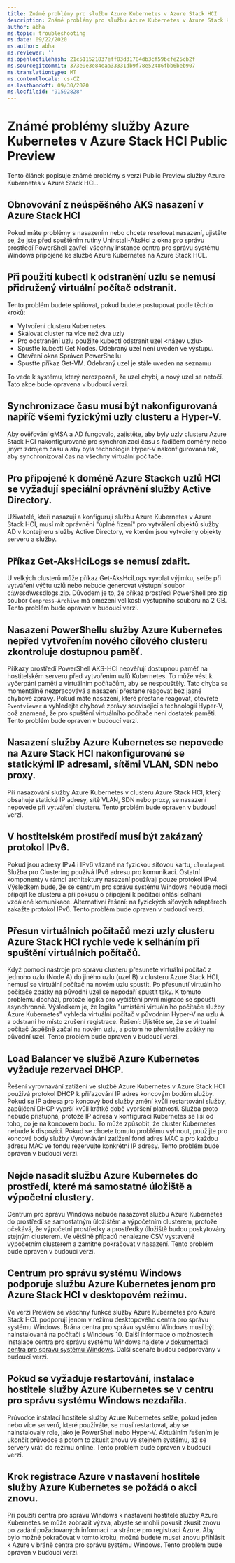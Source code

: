 ```yaml
---
title: Známé problémy pro službu Azure Kubernetes v Azure Stack HCI
description: Známé problémy pro službu Azure Kubernetes v Azure Stack HCI
author: abha
ms.topic: troubleshooting
ms.date: 09/22/2020
ms.author: abha
ms.reviewer: ''
ms.openlocfilehash: 21c511521837eff83d31784db3cf59bcfe25cb2f
ms.sourcegitcommit: 373e9e3e84eaa33331db9f78e52486fbb6beb907
ms.translationtype: MT
ms.contentlocale: cs-CZ
ms.lasthandoff: 09/30/2020
ms.locfileid: "91592828"
---
```

# <a name="known-issues-for-azure-kubernetes-service-on-azure-stack-hci-public-preview"></a>Známé problémy služby Azure Kubernetes v Azure Stack HCI Public Preview
Tento článek popisuje známé problémy s verzí Public Preview služby Azure Kubernetes v Azure Stack HCL.

## <a name="recovering-from-a-failed-aks-on-azure-stack-hci-deployment"></a>Obnovování z neúspěšného AKS nasazení v Azure Stack HCI
Pokud máte problémy s nasazením nebo chcete resetovat nasazení, ujistěte se, že jste před spuštěním rutiny Uninstall-AksHci z okna pro správu prostředí PowerShell zavřeli všechny instance centra pro správu systému Windows připojené ke službě Azure Kubernetes na Azure Stack HCL.

## <a name="when-using-kubectl-to-delete-a-node-the-associated-vm-might-not-be-deleted"></a>Při použití kubectl k odstranění uzlu se nemusí přidružený virtuální počítač odstranit.
Tento problém budete splňovat, pokud budete postupovat podle těchto kroků:
* Vytvoření clusteru Kubernetes
* Škálovat cluster na více než dva uzly
* Pro odstranění uzlu použijte kubectl odstranit uzel <název uzlu> 
* Spusťte kubectl Get Nodes. Odebraný uzel není uveden ve výstupu.
* Otevření okna Správce PowerShellu
* Spusťte příkaz Get-VM. Odebraný uzel je stále uveden na seznamu

To vede k systému, který nerozpozná, že uzel chybí, a nový uzel se netočí. Tato akce bude opravena v budoucí verzi.

## <a name="time-synchronization-must-be-configured-across-all-physical-cluster-nodes-and-in-hyper-v"></a>Synchronizace času musí být nakonfigurovaná napříč všemi fyzickými uzly clusteru a Hyper-V.
Aby ověřování gMSA a AD fungovalo, zajistěte, aby byly uzly clusteru Azure Stack HCI nakonfigurované pro synchronizaci času s řadičem domény nebo jiným zdrojem času a aby byla technologie Hyper-V nakonfigurovaná tak, aby synchronizoval čas na všechny virtuální počítače.

## <a name="special-active-directory-permissions-are-needed-for-domain-joined-azure-stack-hci-nodes"></a>Pro připojené k doméně Azure Stackch uzlů HCI se vyžadují speciální oprávnění služby Active Directory. 
Uživatelé, kteří nasazují a konfigurují službu Azure Kubernetes v Azure Stack HCI, musí mít oprávnění "úplné řízení" pro vytváření objektů služby AD v kontejneru služby Active Directory, ve kterém jsou vytvořeny objekty serveru a služby. 

## <a name="get-akshcilogs-command-may-fail"></a>Příkaz Get-AksHciLogs se nemusí zdařit.
U velkých clusterů může příkaz Get-AksHciLogs vyvolat výjimku, selže při vytváření výčtu uzlů nebo nebude generovat výstupní soubor c:\wssd\wssdlogs.zip.
Důvodem je to, že příkaz prostředí PowerShell pro zip soubor `Compress-Archive` má omezení velikosti výstupního souboru na 2 GB. Tento problém bude opraven v budoucí verzi.

## <a name="azure-kubernetes-service-powershell-deployment-doesnt-check-for-available-memory-before-creating-a-new-target-cluster"></a>Nasazení PowerShellu služby Azure Kubernetes nepřed vytvořením nového cílového clusteru zkontroluje dostupnou paměť.
Příkazy prostředí PowerShell AKS-HCI neověřují dostupnou paměť na hostitelském serveru před vytvořením uzlů Kubernetes. To může vést k vyčerpání paměti a virtuálním počítačům, aby se nespouštěly. Tato chyba se momentálně nezpracovává a nasazení přestane reagovat bez jasné chybové zprávy.
Pokud máte nasazení, které přestane reagovat, otevřete `Eventviewer` a vyhledejte chybové zprávy související s technologií Hyper-V, což znamená, že pro spuštění virtuálního počítače není dostatek paměti.
Tento problém bude opraven v budoucí verzi.

## <a name="azure-kubernetes-service-deployment-fails-on-an-azure-stack-hci-configured-with-static-ips-vlans-sdn-or-proxies"></a>Nasazení služby Azure Kubernetes se nepovede na Azure Stack HCI nakonfigurované se statickými IP adresami, sítěmi VLAN, SDN nebo proxy.
Při nasazování služby Azure Kubernetes v clusteru Azure Stack HCI, který obsahuje statické IP adresy, sítě VLAN, SDN nebo proxy, se nasazení nepovede při vytváření clusteru. Tento problém bude opraven v budoucí verzi.

## <a name="ipv6-must-be-disabled-in-the-hosting-environment"></a>V hostitelském prostředí musí být zakázaný protokol IPv6.
Pokud jsou adresy IPv4 i IPv6 vázané na fyzickou síťovou kartu, `cloudagent` Služba pro Clustering používá IPv6 adresu pro komunikaci. Ostatní komponenty v rámci architektury nasazení používají pouze protokol IPv4. Výsledkem bude, že se centrum pro správu systému Windows nebude moci připojit ke clusteru a při pokusu o připojení k počítači ohlásí selhání vzdálené komunikace.
Alternativní řešení: na fyzických síťových adaptérech zakažte protokol IPv6.
Tento problém bude opraven v budoucí verzi.

## <a name="moving-virtual-machines-between-azure-stack-hci-cluster-nodes-quickly-leads-to-vm-startup-failures"></a>Přesun virtuálních počítačů mezi uzly clusteru Azure Stack HCI rychle vede k selháním při spuštění virtuálních počítačů.
Když pomocí nástroje pro správu clusteru přesunete virtuální počítač z jednoho uzlu (Node A) do jiného uzlu (uzel B) v clusteru Azure Stack HCI, nemusí se virtuální počítač na novém uzlu spustit. Po přesunutí virtuálního počítače zpátky na původní uzel se nepodaří spustit taky.
K tomuto problému dochází, protože logika pro vyčištění první migrace se spouští asynchronně. Výsledkem je, že logika "umístění virtuálního počítače služby Azure Kubernetes" vyhledá virtuální počítač v původním Hyper-V na uzlu A a odstraní ho místo zrušení registrace.
Řešení: Ujistěte se, že se virtuální počítač úspěšně začal na novém uzlu, a potom ho přemístěte zpátky na původní uzel.
Tento problém bude opraven v budoucí verzi.

## <a name="load-balancer-in-azure-kubernetes-service-requires-dhcp-reservation"></a>Load Balancer ve službě Azure Kubernetes vyžaduje rezervaci DHCP.
Řešení vyrovnávání zatížení ve službě Azure Kubernetes v Azure Stack HCI používá protokol DHCP k přiřazování IP adres koncovým bodům služby. Pokud se IP adresa pro koncový bod služby změní kvůli restartování služby, zapůjčení DHCP vyprší kvůli krátké době vypršení platnosti. Služba proto nebude přístupná, protože IP adresa v konfiguraci Kubernetes se liší od toho, co je na koncovém bodu. To může způsobit, že cluster Kubernetes nebude k dispozici.
Pokud se chcete tomuto problému vyhnout, použijte pro koncové body služby Vyrovnávání zatížení fond adres MAC a pro každou adresu MAC ve fondu rezervujte konkrétní IP adresy.
Tento problém bude opraven v budoucí verzi.

## <a name="cannot-deploy-azure-kubernetes-service-to-an-environment-that-has-separate-storage-and-compute-clusters"></a>Nejde nasadit službu Azure Kubernetes do prostředí, které má samostatné úložiště a výpočetní clustery.
Centrum pro správu Windows nebude nasazovat službu Azure Kubernetes do prostředí se samostatným úložištěm a výpočetním clusterem, protože očekává, že výpočetní prostředky a prostředky úložiště budou poskytovány stejným clusterem. Ve většině případů nenalezne CSV vystavené výpočetním clusterem a zamítne pokračovat v nasazení.
Tento problém bude opraven v budoucí verzi.

## <a name="windows-admin-center-only-supports-azure-kubernetes-service-for-azure-stack-hci-in-desktop-mode"></a>Centrum pro správu systému Windows podporuje službu Azure Kubernetes jenom pro Azure Stack HCI v desktopovém režimu.
Ve verzi Preview se všechny funkce služby Azure Kubernetes pro Azure Stack HCL podporují jenom v režimu desktopového centra pro správu systému Windows. Brána centra pro správu systému Windows musí být nainstalovaná na počítači s Windows 10. Další informace o možnostech instalace centra pro správu systému Windows najdete v [dokumentaci centra pro správu systému Windows](https://docs.microsoft.com/windows-server/manage/windows-admin-center/plan/installation-options). Další scénáře budou podporovány v budoucí verzi.

## <a name="azure-kubernetes-service-host-setup-fails-in-windows-admin-center-if-reboots-are-required"></a>Pokud se vyžaduje restartování, instalace hostitele služby Azure Kubernetes se v centru pro správu systému Windows nezdařila.
Průvodce instalací hostitele služby Azure Kubernetes selže, pokud jeden nebo více serverů, které používáte, se musí restartovat, aby se nainstalovaly role, jako je PowerShell nebo Hyper-V. Aktuálním řešením je ukončit průvodce a potom to zkusit znovu ve stejném systému, až se servery vrátí do režimu online. Tento problém bude opraven v budoucí verzi.

## <a name="azure-registration-step-in-azure-kubernetes-service-host-setup-asks-to-try-again"></a>Krok registrace Azure v nastavení hostitele služby Azure Kubernetes se požádá o akci znovu.
Při použití centra pro správu Windows k nastavení hostitele služby Azure Kubernetes se může zobrazit výzva, abyste se mohli pokusit zkusit znovu po zadání požadovaných informací na stránce pro registraci Azure. Aby bylo možné pokračovat v tomto kroku, možná budete muset znovu přihlásit k Azure v bráně centra pro správu systému Windows. Tento problém bude opraven v budoucí verzi.